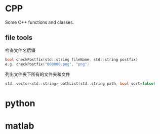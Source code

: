 # CPP

Some C++ functions and classes.

## file tools

检查文件名后缀

``` c
bool checkPostfix(std::string fileName, std::string postfix)
e.g. checkPostfix("000000.png", "png")
```

列出文件夹下所有的文件夹和文件

``` c
std::vector<std::string> pathList(std::string path, bool sort=false)
```

# python

# matlab

